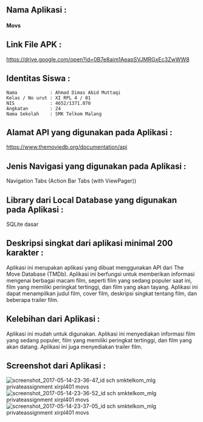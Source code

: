 ## Nama Aplikasi : 
#### Movs
## Link File APK : 
https://drive.google.com/open?id=0B7e8aim1AeapSVJMRGxEc3ZwWW8
## Identitas Siswa :
    Nama            : Ahmad Dimas Abid Muttaqi
    Kelas / No urut : XI RPL 4 / 01
    NIS             : 4652/1371.070
    Angkatan        : 24
    Nama Sekolah    : SMK Telkom Malang
## Alamat API yang digunakan pada Aplikasi : 
https://www.themoviedb.org/documentation/api
## Jenis Navigasi yang digunakan pada Aplikasi : 
Navigation Tabs (Action Bar Tabs (with ViewPager))
## Library dari Local Database yang digunakan pada Aplikasi : 
SQLite dasar
## Deskripsi singkat dari aplikasi minimal 200 karakter :
Aplikasi ini merupakan aplikasi yang dibuat menggunakan API dari The Move Database (TMDb). Aplikasi ini berfungsi untuk memberikan informasi mengenai berbagai macam film, seperti film yang sedang populer saat ini, film yang memiliki peringkat tertinggi, dan film yang akan tayang. Aplikasi ini dapat menampilkan judul film, cover film, deskripsi singkat tentang film, dan beberapa trailer film.
## Kelebihan dari Aplikasi : 
Aplikasi ini mudah untuk digunakan. Aplikasi ini menyediakan informasi film yang sedang populer, film yang memiliki peringkat tertinggi, dan film yang akan datang. Aplikasi ini juga menyediakan trailer film.
## Screenshot dari Aplikasi :
![screenshot_2017-05-14-23-36-47_id sch smktelkom_mlg privateassignment xirpl401 movs](https://cloud.githubusercontent.com/assets/22099413/26036056/e9025ae2-3900-11e7-842b-0e6ebdb1b930.png)
![screenshot_2017-05-14-23-36-52_id sch smktelkom_mlg privateassignment xirpl401 movs](https://cloud.githubusercontent.com/assets/22099413/26036057/e9042a2a-3900-11e7-92d3-e4f0e9728cbf.png)
![screenshot_2017-05-14-23-37-05_id sch smktelkom_mlg privateassignment xirpl401 movs](https://cloud.githubusercontent.com/assets/22099413/26036058/e908113a-3900-11e7-90ec-3f50c1844980.png)
